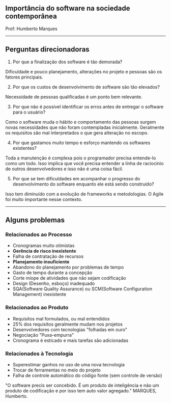 ## Importância do software na sociedade contemporânea

Prof: Humberto Marques

-----
## Perguntas direcionadoras

1. Por que a finalização dos software é tão demorada?

Dificuldade e pouco planejamento, alterações no projeto e pessoas são os fatores principais. 

2. Por que os custos de desenvolvimento de software são tão elevados?

Necessidade de pessoas qualificadas é um ponto bem relevante.

3. Por que não é possível identificar os erros antes de entregar o software para o usuário?

Como o software muda o hábito e comportamento das pessoas surgem novas necessidades que não foram contempladas inicialmente. Geralmente os requisitos são mal interpretados o que gera alteração no escopo.

4. Por que gastamos muito tempo e esforço mantendo os softwares existentes?

Toda a manutenção é complexa pois o programador precisa entende-lo como um todo. Isso implica que você precisa entender a linha de raciocínio de outros desenvolvedores e isso não é uma coisa fácil.

5. Por que se tem dificuldades em acompanhar o progresso do desenvolvimento do software enquanto ele está sendo construído?

Isso tem diminuído com a evolução de frameworks e metodologias. O Agile foi muito importante nesse contexto.

----

## Alguns problemas

### Relacionados ao **Processo**
- Cronogramas muito otimistas
- **Gerência de risco inexistente**
- Falha de contratação de recursos
- **Planejamento insuficiente**
- Abandono do planejamento por problemas de tempo
- Gasto de tempo durante a concepção
- Corte míope de atividades que não sejam codificação
- Design (Desenho, esboço) inadequado
- SQA(Software Quality Assurance) ou SCM(Software Configuration Management) inexistente

### Relacionados ao **Produto**
- Requisitos mal formulados, ou mal entendidos
- 25% dos requisitos geralmente mudam nos projetos
- Desenvolvedores com tecnologias "folhadas em ouro"
- Negociação "Puxa-empurra"
- Cronograma é esticado e mais tarefas são adicionadas

### Relacionados à **Tecnologia**
- Superestimar ganhos no uso de uma nova tecnologia
- Trocar de ferramentas no meio do projeto
- Falha de controle automático do código fonte (sem controle de versão)



"O software precis ser concebido. É um produto de inteligência e não um produto de codificação e por isso tem auto valor agregado."
MARQUES, Humberto.

